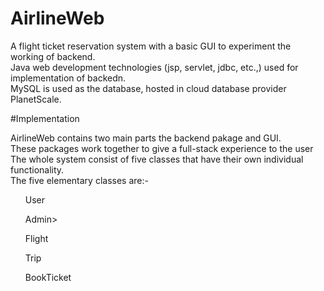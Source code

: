 # AirlineWeb

A flight ticket reservation system with a basic GUI to experiment the working of backend.<br>
Java web development technologies (jsp, servlet, jdbc, etc.,) used for implementation of backedn.<br>
MySQL is used as the database, hosted in cloud database provider PlanetScale.<br>

#Implementation

AirlineWeb contains two main parts the backend pakage and GUI.<br>
These packages work together to give a full-stack experience to the user<br>
The whole system consist of five classes that have their own individual functionality.<br>
The five elementary classes are:-
<ul>User</ul>
<ul>Admin></ul>
<ul>Flight</ul>
<ul>Trip</ul>
<ul>BookTicket</ul>
